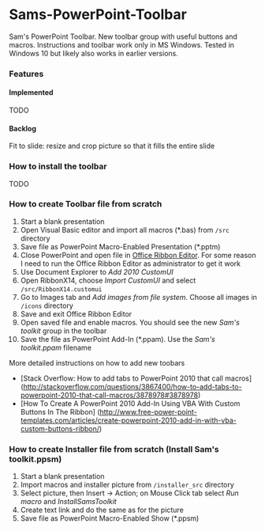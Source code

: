# Sams-PowerPoint-Toolbar
Sam's PowerPoint Toolbar. New toolbar group with useful buttons and macros. Instructions and toolbar work only in MS Windows. Tested in Windows 10 but likely also works in earlier versions.

### Features
#### Implemented
TODO
#### Backlog
Fit to slide: resize and crop picture so that it fills the entire slide

### How to install the toolbar
TODO

### How to create Toolbar file from scratch
1. Start a blank presentation
2. Open Visual Basic editor and import all macros (*.bas) from `/src` directory
3. Save file as PowerPoint Macro-Enabled Presentation (*.pptm)
4. Close PowerPoint and open file in [Office Ribbon Editor](http://www.majorgeeks.com/files/details/office_ribbon_editor.html). For some reason I need to run the Office Ribbon Editor as administrator to get it work
5. Use Document Explorer to *Add 2010 CustomUI*
6. Open RibbonX14, choose *Import CustomUI* and select `/src/RibbonX14.customui`
7. Go to Images tab and *Add images from file system*. Choose all images in `/icons` directory
8. Save and exit Office Ribbon Editor
9. Open saved file and enable macros. You should see the new *Sam's toolkit* group in the toolbar
10. Save the file as PowerPoint Add-In (\*.ppam). Use the *Sam's toolkit.ppam* filename

More detailed instructions on how to add new toobars
* [Stack Overflow: How to add tabs to PowerPoint 2010 that call macros] (http://stackoverflow.com/questions/3867400/how-to-add-tabs-to-powerpoint-2010-that-call-macros/3878978#3878978) 
* [How To Create A PowerPoint 2010 Add-In Using VBA With Custom Buttons In The Ribbon] (http://www.free-power-point-templates.com/articles/create-powerpoint-2010-add-in-with-vba-custom-buttons-ribbon/)

### How to create Installer file from scratch (Install Sam's toolkit.ppsm)
1. Start a blank presentation
2. Import macros and installer picture from `/installer_src` directory
3. Select picture, then Insert -> Action; on Mouse Click tab select *Run macro* and *InstallSamsToolkit*
4. Create text link and do the same as for the picture
5. Save file as PowerPoint Macro-Enabled Show (*.ppsm)
